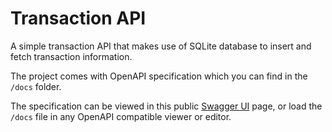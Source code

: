 # Transaction API

A simple transaction API that makes use of SQLite database to insert and fetch transaction information.

The project comes with OpenAPI specification which you can find in the `/docs` folder.

The specification can be viewed in this public [Swagger UI](https://app.swaggerhub.com/apis-docs/teddynecsoiu/transaction/1.0.0) page, or load the  `/docs` file in any OpenAPI compatible viewer or editor.

